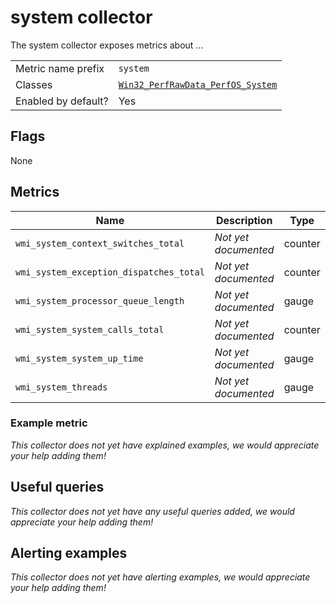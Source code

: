 # system collector

The system collector exposes metrics about ...

|||
-|-
Metric name prefix  | `system`
Classes             | [`Win32_PerfRawData_PerfOS_System`](https://web.archive.org/web/20050830140516/http://msdn.microsoft.com/library/en-us/wmisdk/wmi/win32_perfrawdata_perfos_system.asp)
Enabled by default? | Yes

## Flags

None

## Metrics

Name | Description | Type | Labels
-----|-------------|------|-------
`wmi_system_context_switches_total` | _Not yet documented_ | counter | None
`wmi_system_exception_dispatches_total` | _Not yet documented_ | counter | None
`wmi_system_processor_queue_length` | _Not yet documented_ | gauge | None
`wmi_system_system_calls_total` | _Not yet documented_ | counter | None
`wmi_system_system_up_time` | _Not yet documented_ | gauge | None
`wmi_system_threads` | _Not yet documented_ | gauge | None

### Example metric
_This collector does not yet have explained examples, we would appreciate your help adding them!_

## Useful queries
_This collector does not yet have any useful queries added, we would appreciate your help adding them!_

## Alerting examples
_This collector does not yet have alerting examples, we would appreciate your help adding them!_
